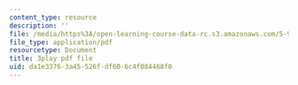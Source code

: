 ```yaml
---
content_type: resource
description: ''
file: /media/https%3A/open-learning-course-data-rc.s3.amazonaws.com/5-95j-teaching-college-level-science-and-engineering-fall-2015/da1e33763a45526fdf606c4f084468f0_zoa2pKYp_fk.pdf
file_type: application/pdf
resourcetype: Document
title: 3play pdf file
uid: da1e3376-3a45-526f-df60-6c4f084468f0
---
```


